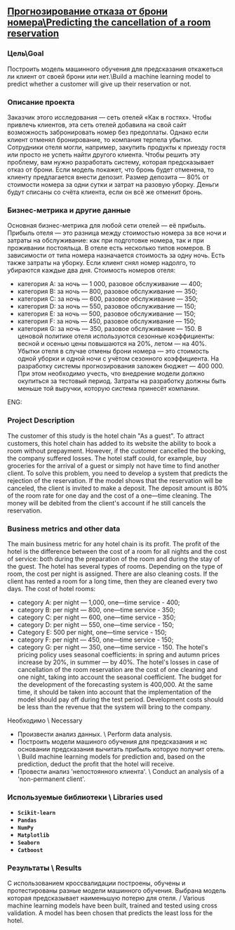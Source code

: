 ## [Прогнозирование отказа от брони номера\Predicting the cancellation of a room reservation]()

### Цель\Goal

Построить модель машинного обучения для предсказания откажеться ли клиент от своей брони или нет.\Build a machine learning model to predict whether a customer will give up their reservation or not.

### Описание проекта
Заказчик этого исследования — сеть отелей «Как в гостях». 
Чтобы привлечь клиентов, эта сеть отелей добавила на свой сайт возможность забронировать номер без предоплаты. Однако если клиент отменял бронирование, то компания терпела убытки. Сотрудники отеля могли, например, закупить продукты к приезду гостя или просто не успеть найти другого клиента.
Чтобы решить эту проблему, вам нужно разработать систему, которая предсказывает отказ от брони. Если модель покажет, что бронь будет отменена, то клиенту предлагается внести депозит. Размер депозита — 80% от стоимости номера за одни сутки и затрат на разовую уборку. Деньги будут списаны со счёта клиента, если он всё же отменит бронь.
### Бизнес-метрика и другие данные
Основная бизнес-метрика для любой сети отелей — её прибыль. Прибыль отеля — это разница между стоимостью номера за все ночи и затраты на обслуживание: как при подготовке номера, так и при проживании постояльца. 
В отеле есть несколько типов номеров. В зависимости от типа номера назначается стоимость за одну ночь. Есть также затраты на уборку. Если клиент снял номер надолго, то убираются каждые два дня. 
Стоимость номеров отеля:
* категория A: за ночь — 1 000, разовое обслуживание — 400;
* категория B: за ночь — 800, разовое обслуживание — 350;
* категория C: за ночь — 600, разовое обслуживание — 350;
* категория D: за ночь — 550, разовое обслуживание — 150;
* категория E: за ночь — 500, разовое обслуживание — 150;
* категория F: за ночь — 450, разовое обслуживание — 150;
* категория G: за ночь — 350, разовое обслуживание — 150.
В ценовой политике отеля используются сезонные коэффициенты: весной и осенью цены повышаются на 20%, летом — на 40%.
Убытки отеля в случае отмены брони номера — это стоимость одной уборки и одной ночи с учётом сезонного коэффициента.
На разработку системы прогнозирования заложен бюджет — 400 000. При этом необходимо учесть, что внедрение модели должно окупиться за тестовый период. Затраты на разработку должны быть меньше той выручки, которую система принесёт компании.

ENG:
### Project Description
The customer of this study is the hotel chain "As a guest".
To attract customers, this hotel chain has added to its website the ability to book a room without prepayment. However, if the customer cancelled the booking, the company suffered losses. The hotel staff could, for example, buy groceries for the arrival of a guest or simply not have time to find another client.
To solve this problem, you need to develop a system that predicts the rejection of the reservation. If the model shows that the reservation will be canceled, the client is invited to make a deposit. The deposit amount is 80% of the room rate for one day and the cost of a one—time cleaning. The money will be debited from the client's account if he still cancels the reservation.
### Business metrics and other data
The main business metric for any hotel chain is its profit. The profit of the hotel is the difference between the cost of a room for all nights and the cost of service: both during the preparation of the room and during the stay of the guest.
The hotel has several types of rooms. Depending on the type of room, the cost per night is assigned. There are also cleaning costs. If the client has rented a room for a long time, then they are cleaned every two days.
The cost of hotel rooms:
* category A: per night — 1,000, one—time service - 400;
* category B: per night — 800, one—time service - 350;
* category C: per night — 600, one—time service - 350;
* category D: per night — 550, one—time service - 150;
* Category E: 500 per night, one—time service - 150;
* category F: per night — 450, one—time service - 150;
* category G: per night — 350, one—time service - 150.
The hotel's pricing policy uses seasonal coefficients: in spring and autumn prices increase by 20%, in summer — by 40%.
The hotel's losses in case of cancellation of the room reservation are the cost of one cleaning and one night, taking into account the seasonal coefficient.
The budget for the development of the forecasting system is 400,000. At the same time, it should be taken into account that the implementation of the model should pay off during the test period. Development costs should be less than the revenue that the system will bring to the company.

Необходимо \ Necessary
- Произвести анализ данных. \ Perform data analysis.
- Построить модели машиного обучения для предсказания и нс основании предсказания вычитать прибыль которую получит отель. \ Build machine learning models for prediction and, based on the prediction, deduct the profit that the hotel will receive.
- Провести анализ 'непостоянного клиента'. \ Conduct an analysis of a 'non-permanent client'.

### Используемые библиотеки \ Libraries used
- **`Scikit-learn`**
- **`Pandas`**
- **`NumPy`**
- **`Matplotlib`**
- **`Seaborn`**
- **`Catboost`**
### Результаты \ Results
С использованием кроссвалидации построены, обучены и протестированы разные модели машинного обучения. Выбрана модель которая предсказывает наименьшую потерю для отеля. / Various machine learning models have been built, trained and tested using cross validation. A model has been chosen that predicts the least loss for the hotel.
